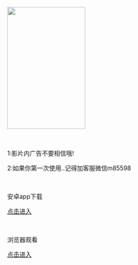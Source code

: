 <!DOCTYPE html PUBLIC "-//W3C//DTD XHTML 1.0 Transitional//EN" "http://www.w3.org/TR/xhtml1/DTD/xhtml1-transitional.dtd">
<html xmlns="http://www.w3.org/1999/xhtml">
<head>
<meta http-equiv="Content-Type" content="text/html; charset=gb2312" />

</head>

<body>
<p><a href="https://www.baidu.com" target="_blank"><img src="https://bkimg.cdn.bcebos.com/pic/8d5494eef01f3a292df506900e75ab315c6034a8d616?x-bce-process=image/resize,m_lfit,w_536,limit_1/format,f_jpg" width="180" height="280" border="0" longdesc="http://www.m3332.com" /></a></p>
<p>&nbsp;</p>
<p>1:影片内广告不要相信哦!</p>
<p>2:如果你第一次使用..记得加客服微信m85598</p>
<p>&nbsp;</p>
<p>安卓app下载</p>
<p><a href="https://www.baidu.com" target="_blank">点击进入</a></p>
<p>&nbsp;</p>
<p>浏览器观看</p>
<p><a href="http://www.baidu.com" target="_blank">点击进入</a></p>
<p>&nbsp;</p>
<p>&nbsp;</p>
<p>&nbsp;</p>
</body>
</html>
